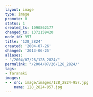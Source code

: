 ```yaml
---
layout: image
type: image
promote: 0
status: 1
created_ts: 1090862177
changed_ts: 1372159420
node_id: 957
title: '128_2824'
created: '2004-07-26'
changed: '2013-06-25'
aliases:
- "/2004/07/26/128_2824/"
permalink: "/2004/07/26/128_2824/"
tags:
- Taranaki
images:
- - src: image/images/128_2824-957.jpg
    name: 128_2824-957.jpg
---
```


